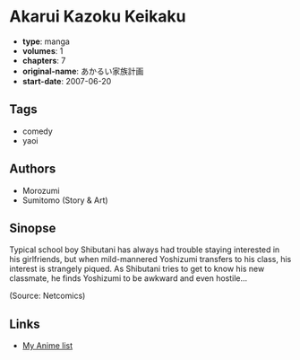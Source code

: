 # Akarui Kazoku Keikaku

-   **type**: manga
-   **volumes**: 1
-   **chapters**: 7
-   **original-name**: あかるい家族計画
-   **start-date**: 2007-06-20

## Tags

-   comedy
-   yaoi

## Authors

-   Morozumi
-   Sumitomo (Story & Art)

## Sinopse

Typical school boy Shibutani has always had trouble staying interested in his girlfriends, but when mild-mannered Yoshizumi transfers to his class, his interest is strangely piqued. As Shibutani tries to get to know his new classmate, he finds Yoshizumi to be awkward and even hostile...

(Source: Netcomics)

## Links

-   [My Anime list](https://myanimelist.net/manga/13348/Akarui_Kazoku_Keikaku)
